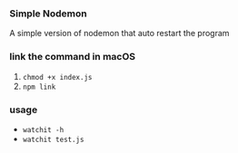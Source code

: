 ### Simple Nodemon
A simple version of nodemon that auto restart the program

### link the command in macOS
1. `chmod +x index.js`
2. `npm link`

### usage
- `watchit -h`
- `watchit test.js`
